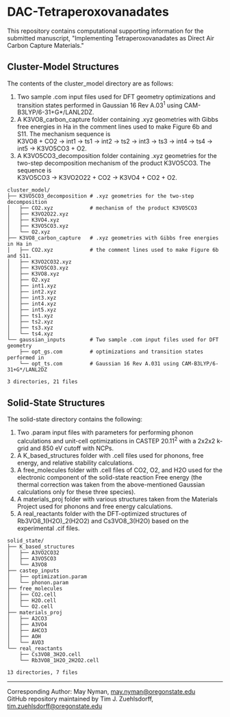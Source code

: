 # DAC-Tetraperoxovanadates
This repository contains computational supporting information for the submitted manuscript, "Implementing Tetraperoxovanadates as Direct Air Carbon Capture Materials."

## Cluster-Model Structures
The contents of the cluster_model directory are as follows:
1. Two sample .com input files used for DFT geometry optimizations and transition states performed in Gaussian 16 Rev A.03<sup>1</sup> using CAM-B3LYP/6-31+G*/LANL2DZ.
2. A K3VO8_carbon_capture folder containing .xyz geometries with Gibbs free energies in Ha in the comment lines used to make Figure 6b and S11. The mechanism sequence is <br>
K3VO8 + CO2 &rarr; int1 &rarr; ts1 &rarr; int2 &rarr; ts2 &rarr; int3 &rarr; ts3 &rarr; int4 &rarr; ts4 &rarr; int5 &rarr; K3VO5CO3 + O2.
3. A K3VO5CO3_decomposition folder containing .xyz geometries for the two-step decomposition mechanism of the product K3VO5CO3. The sequence is <br>
K3VO5CO3 &rarr; K3VO2O22 + CO2 &rarr; K3VO4 + CO2 + O2.

```
cluster_model/
├── K3VO5CO3_decomposition # .xyz geometries for the two-step decomposition 
│   ├── CO2.xyz            # mechanism of the product K3VO5CO3
│   ├── K3VO2O22.xyz
│   ├── K3VO4.xyz
│   ├── K3VO5CO3.xyz
│   └── O2.xyz
├── K3VO8_carbon_capture   # .xyz geometries with Gibbs free energies in Ha in 
│   ├── CO2.xyz            # the comment lines used to make Figure 6b and S11.
│   ├── K3VO2CO32.xyz
│   ├── K3VO5CO3.xyz
│   ├── K3VO8.xyz
│   ├── O2.xyz
│   ├── int1.xyz
│   ├── int2.xyz
│   ├── int3.xyz
│   ├── int4.xyz
│   ├── int5.xyz
│   ├── ts1.xyz
│   ├── ts2.xyz
│   ├── ts3.xyz
│   └── ts4.xyz
└── gaussian_inputs        # Two sample .com input files used for DFT geometry 
    ├── opt_gs.com         # optimizations and transition states performed in 
    └── opt_ts.com         # Gaussian 16 Rev A.031 using CAM-B3LYP/6-31+G*/LANL2DZ

3 directories, 21 files
```

## Solid-State Structures
The solid-state directory contains the following:
1. Two .param input files with parameters for performing phonon calculations and unit-cell optimizations in CASTEP 20.11<sup>2</sup> with a 2x2x2 k-grid and 850 eV cutoff with NCPs.
2. A K_based_structures folder with .cell files used for phonons, free energy, and relative stability calculations.
3. A free_molecules folder with .cell files of CO2, O2, and H2O used for the electronic component of the solid-state reaction Free energy (the thermal correction was taken from the above-mentioned Gaussian calculations only for these three species).
4. A materials_proj folder with various structures taken from the Materials Project used for phonons and free energy calculations.
5. A real_reactants folder with the DFT-optimized structures of Rb3VO8_1(H2O)_2(H2O2) and Cs3VO8_3(H2O) based on the experimental .cif files.

```
solid_state/
├── K_based_structures
│   ├── A3VO2CO32
│   ├── A3VO5CO3
│   └── A3VO8
├── castep_inputs
│   ├── optimization.param
│   └── phonon.param
├── free_molecules
│   ├── CO2.cell
│   ├── H2O.cell
│   └── O2.cell
├── materials_proj
│   ├── A2CO3
│   ├── A3VO4
│   ├── AHCO3
│   ├── AOH
│   └── AVO3
└── real_reactants
    ├── Cs3VO8_3H2O.cell
    └── Rb3VO8_1H2O_2H2O2.cell

13 directories, 7 files
```

---
Corresponding Author: May Nyman, may.nyman@oregonstate.edu <br>
GitHub repository maintained by Tim J. Zuehlsdorff, tim.zuehlsdorff@oregonstate.edu

